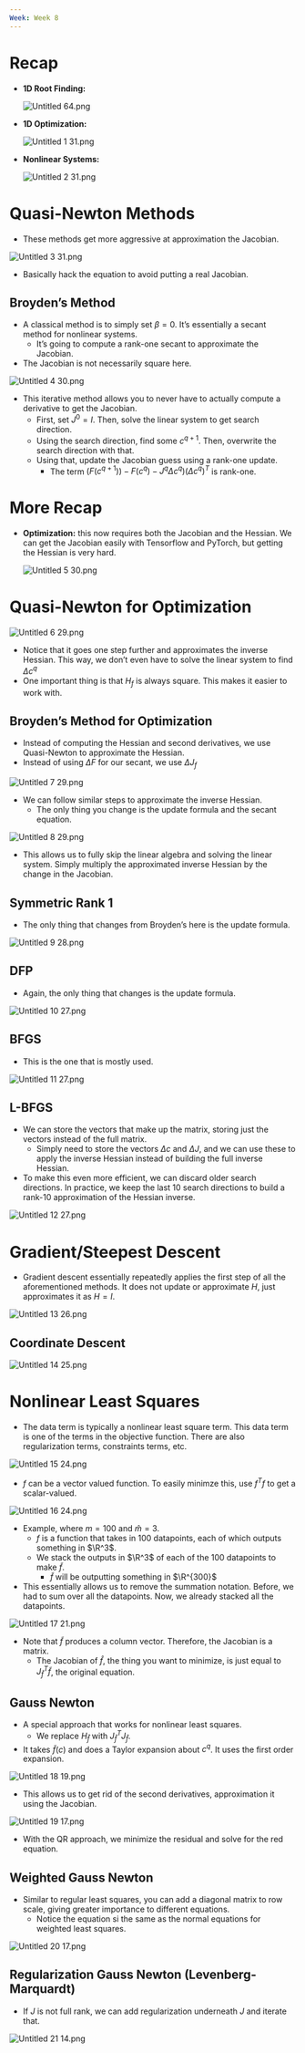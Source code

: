 ```yaml
---
Week: Week 8
---
```

# Recap

- **1D Root Finding:**
    
    ![Untitled 64.png](../../attachments/Untitled%2064.png)
    
- **1D Optimization:**
    
    ![Untitled 1 31.png](../../attachments/Untitled%201%2031.png)
    
- **Nonlinear Systems:**
    
    ![Untitled 2 31.png](../../attachments/Untitled%202%2031.png)
    

# Quasi-Newton Methods

- These methods get more aggressive at approximation the Jacobian.

![Untitled 3 31.png](../../attachments/Untitled%203%2031.png)

- Basically hack the equation to avoid putting a real Jacobian.

## Broyden’s Method

- A classical method is to simply set $\beta = 0$﻿. It’s essentially a secant method for nonlinear systems.
    - It’s going to compute a rank-one secant to approximate the Jacobian.
- The Jacobian is not necessarily square here.

![Untitled 4 30.png](../../attachments/Untitled%204%2030.png)

- This iterative method allows you to never have to actually compute a derivative to get the Jacobian.
    - First, set $J^0 = I$﻿. Then, solve the linear system to get search direction.
    - Using the search direction, find some $c^{q+1}$﻿. Then, overwrite the search direction with that.
    - Using that, update the Jacobian guess using a rank-one update.
        - The term $(F(c^{q+1})) - F(c^q) - J^q \Delta c^q)(\Delta c^q)^T$﻿ is rank-one.

# More Recap

- **Optimization:** this now requires both the Jacobian and the Hessian. We can get the Jacobian easily with Tensorflow and PyTorch, but getting the Hessian is very hard.
    
    ![Untitled 5 30.png](../../attachments/Untitled%205%2030.png)
    

# Quasi-Newton for Optimization

![Untitled 6 29.png](../../attachments/Untitled%206%2029.png)

- Notice that it goes one step further and approximates the inverse Hessian. This way, we don’t even have to solve the linear system to find $\Delta c^q$﻿
- One important thing is that $H_f$﻿ is always square. This makes it easier to work with.

## Broyden’s Method for Optimization

- Instead of computing the Hessian and second derivatives, we use Quasi-Newton to approximate the Hessian.
- Instead of using $\Delta F$﻿ for our secant, we use $\Delta J_f$﻿

![Untitled 7 29.png](../../attachments/Untitled%207%2029.png)

- We can follow similar steps to approximate the inverse Hessian.
    - The only thing you change is the update formula and the secant equation.

![Untitled 8 29.png](../../attachments/Untitled%208%2029.png)

- This allows us to fully skip the linear algebra and solving the linear system. Simply multiply the approximated inverse Hessian by the change in the Jacobian.

## Symmetric Rank 1

- The only thing that changes from Broyden’s here is the update formula.

![Untitled 9 28.png](../../attachments/Untitled%209%2028.png)

## DFP

- Again, the only thing that changes is the update formula.

![Untitled 10 27.png](../../attachments/Untitled%2010%2027.png)

## BFGS

- This is the one that is mostly used.

![Untitled 11 27.png](../../attachments/Untitled%2011%2027.png)

## L-BFGS

- We can store the vectors that make up the matrix, storing just the vectors instead of the full matrix.
    - Simply need to store the vectors $\Delta c$﻿ and $\Delta J$﻿, and we can use these to apply the inverse Hessian instead of building the full inverse Hessian.
- To make this even more efficient, we can discard older search directions. In practice, we keep the last 10 search directions to build a rank-10 approximation of the Hessian inverse.

![Untitled 12 27.png](../../attachments/Untitled%2012%2027.png)

# Gradient/Steepest Descent

- Gradient descent essentially repeatedly applies the first step of all the aforementioned methods. It does not update or approximate $H$﻿, just approximates it as $H = I$﻿.

![Untitled 13 26.png](../../attachments/Untitled%2013%2026.png)

## Coordinate Descent

![Untitled 14 25.png](../../attachments/Untitled%2014%2025.png)

# Nonlinear Least Squares

- The data term is typically a nonlinear least square term. This data term is one of the terms in the objective function. There are also regularization terms, constraints terms, etc.

![Untitled 15 24.png](../../attachments/Untitled%2015%2024.png)

- $f$﻿ can be a vector valued function. To easily minimze this, use $f^Tf$﻿ to get a scalar-valued.

![Untitled 16 24.png](../../attachments/Untitled%2016%2024.png)

- Example, where $m = 100$﻿ and $\hat{m} = 3$﻿.
    - $f$﻿ is a function that takes in 100 datapoints, each of which outputs something in $\R^3$﻿.
    - We stack the outputs in $\R^3$﻿ of each of the 100 datapoints to make $\tilde{f}$﻿.
        - $\tilde{f}$﻿ will be outputting something in $\R^{300}$﻿
- This essentially allows us to remove the summation notation. Before, we had to sum over all the datapoints. Now, we already stacked all the datapoints.

![Untitled 17 21.png](../../attachments/Untitled%2017%2021.png)

- Note that $\tilde{f}$﻿ produces a column vector. Therefore, the Jacobian is a matrix.
    - The Jacobian of $\hat{f}$﻿, the thing you want to minimize, is just equal to $J_{\tilde{f}}^T \tilde{f}$﻿, the original equation.

## Gauss Newton

- A special approach that works for nonlinear least squares.
    - We replace $H_{\hat{f}}$﻿ with $J_{\tilde{f}}^T J_{\tilde{f}}$﻿.
- It takes $\tilde{f}(c)$﻿ and does a Taylor expansion about $c^q$﻿. It uses the first order expansion.

![Untitled 18 19.png](../../attachments/Untitled%2018%2019.png)

- This allows us to get rid of the second derivatives, approximation it using the Jacobian.

![Untitled 19 17.png](../../attachments/Untitled%2019%2017.png)

- With the QR approach, we minimize the residual and solve for the red equation.

## Weighted Gauss Newton

- Similar to regular least squares, you can add a diagonal matrix to row scale, giving greater importance to different equations.
    - Notice the equation si the same as the normal equations for weighted least squares.

![Untitled 20 17.png](../../attachments/Untitled%2020%2017.png)

## Regularization Gauss Newton (Levenberg-Marquardt)

- If $J$﻿ is not full rank, we can add regularization underneath $J$﻿ and iterate that.

![Untitled 21 14.png](../../attachments/Untitled%2021%2014.png)
